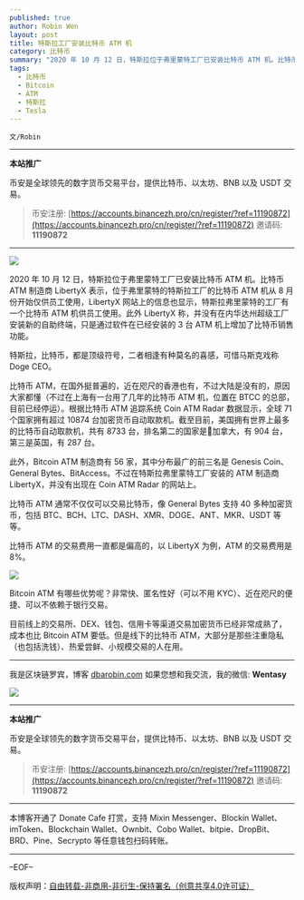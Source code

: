 ```yaml
---
published: true
author: Robin Wen
layout: post
title: 特斯拉工厂安装比特币 ATM 机
category: 比特币
summary: "2020 年 10 月 12 日，特斯拉位于弗里蒙特工厂已安装比特币 ATM 机。比特币 ATM 制造商 LibertyX 表示，位于弗里蒙特的特斯拉工厂的比特币 ATM 机从 8 月份开始仅供员工使用，LibertyX 网站上的信息也显示，特斯拉弗里蒙特的工厂有一个比特币 ATM 机供员工使用。此外 LibertyX 称，并没有在内华达州超级工厂安装新的自助终端，只是通过软件在已经安装的 3 台 ATM 机上增加了比特币销售功能。目前线上的交易所、DEX、钱包、信用卡等渠道交易加密货币已经非常成熟了，成本也比 Bitcoin ATM 要低。但是线下的比特币 ATM，大部分是那些注重隐私（也包括洗钱）、热爱尝鲜、小规模交易的人在用。"
tags:
  - 比特币
  - Bitcoin
  - ATM
  - 特斯拉
  - Tesla
---
```


`文/Robin`

***

**本站推广**

币安是全球领先的数字货币交易平台，提供比特币、以太坊、BNB 以及 USDT 交易。

> 币安注册: [https://accounts.binancezh.pro/cn/register/?ref=11190872](https://accounts.binancezh.pro/cn/register/?ref=11190872)
> 邀请码: **11190872**

***

![](https://cdn.dbarobin.com/b9xln75.png)

2020 年 10 月 12 日，特斯拉位于弗里蒙特工厂已安装比特币 ATM 机。比特币 ATM 制造商 LibertyX 表示，位于弗里蒙特的特斯拉工厂的比特币 ATM 机从 8 月份开始仅供员工使用，LibertyX 网站上的信息也显示，特斯拉弗里蒙特的工厂有一个比特币 ATM 机供员工使用。此外 LibertyX 称，并没有在内华达州超级工厂安装新的自助终端，只是通过软件在已经安装的 3 台 ATM 机上增加了比特币销售功能。

特斯拉，比特币，都是顶级符号，二者相逢有种莫名的喜感，可惜马斯克戏称 Doge CEO。

比特币 ATM，在国外挺普遍的，近在咫尺的香港也有，不过大陆是没有的，原因大家都懂（不过在上海有一台用了几年的比特币 ATM 机，位置在 BTCC 的总部，目前已经停运）。根据比特币 ATM 追踪系统 Coin ATM Radar 数据显示，全球 71 个国家拥有超过 10874 台加密货币自动取款机。截至目前，美国拥有世界上最多的比特币自动取款机，共有 8733 台，排名第二的国家是加拿大，有 904 台，第三是英国，有 287 台。

此外，Bitcoin ATM 制造商有 56 家，其中分布最广的前三名是 Genesis Coin、General Bytes、BitAccess。不过在特斯拉弗里蒙特工厂安装的 ATM 制造商 LibertyX，并没有出现在 Coin ATM Radar 的网站上。

比特币 ATM 通常不仅仅可以交易比特币，像 General Bytes 支持 40 多种加密货币，包括 BTC、BCH、LTC、DASH、XMR、DOGE、ANT、MKR、USDT 等等。

比特币 ATM 的交易费用一直都是偏高的，以 LibertyX 为例，ATM 的交易费用是 8%。

![](https://cdn.dbarobin.com/pekx1ov.png)

Bitcoin ATM 有哪些优势呢？非常快、匿名性好（可以不用 KYC）、近在咫尺的便捷、可以不依赖于银行交易。

目前线上的交易所、DEX、钱包、信用卡等渠道交易加密货币已经非常成熟了，成本也比 Bitcoin ATM 要低。但是线下的比特币 ATM，大部分是那些注重隐私（也包括洗钱）、热爱尝鲜、小规模交易的人在用。

***

我是区块链罗宾，博客 [dbarobin.com](https://dbarobin.com/)
如果您想和我交流，我的微信: **Wentasy**

![](https://cdn.dbarobin.com/v4yywe2.png)

***

**本站推广**

币安是全球领先的数字货币交易平台，提供比特币、以太坊、BNB 以及 USDT 交易。

> 币安注册: [https://accounts.binancezh.pro/cn/register/?ref=11190872](https://accounts.binancezh.pro/cn/register/?ref=11190872)
> 邀请码: **11190872**

***

本博客开通了 Donate Cafe 打赏，支持 Mixin Messenger、Blockin Wallet、imToken、Blockchain Wallet、Ownbit、Cobo Wallet、bitpie、DropBit、BRD、Pine、Secrypto 等任意钱包扫码转账。

<center>
    <div class="--donate-button"
         data-button-id="f8b9df0d-af9a-460d-8258-d3f435445075"
    ></div>
</center>

***

–EOF–

版权声明：[自由转载-非商用-非衍生-保持署名（创意共享4.0许可证）](http://creativecommons.org/licenses/by-nc-nd/4.0/deed.zh)
